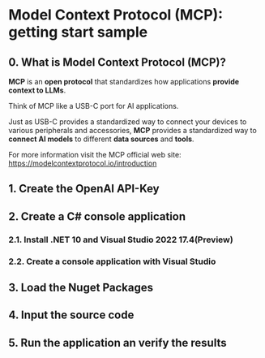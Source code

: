 # Model Context Protocol (MCP): getting start sample



## 0. What is Model Context Protocol (MCP)?

**MCP** is an **open protocol** that standardizes how applications **provide context to LLMs**.

Think of MCP like a USB-C port for AI applications.

Just as USB-C provides a standardized way to connect your devices to various peripherals and accessories, **MCP** provides a standardized way to **connect AI models** to different **data sources** and **tools**.

For more information visit the MCP official web site: https://modelcontextprotocol.io/introduction

## 1. Create the OpenAI API-Key




## 2. Create a C# console application




### 2.1. Install .NET 10 and Visual Studio 2022 17.4(Preview)




### 2.2. Create a console application with Visual Studio




## 3. Load the Nuget Packages





## 4. Input the source code






## 5. Run the application an verify the results






